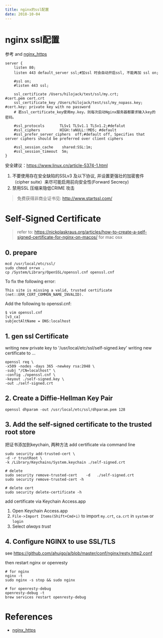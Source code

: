 ```yaml
---
title: nginx的ssl配置
date: 2018-10-04
---
```

# nginx ssl配置
参考[](/p/net/net-ssl) and [nginx_https]

	server {
		listen 80;
		listen 443 default_server ssl;#加ssl 时会自动开启ssl, 不能再加 ssl on;

		#ssl on;
		#listen 443 ssl;

		ssl_certificate /Users/hilojack/test/ssl/my.crt;			#cert.pem cert.crt
		ssl_certificate_key /Users/hilojack/test/ssl/my_nopass.key; #cert.key: private key with no password
		# 若ssl_certificate_key使用my.key，则每次启动Nginx服务器都要求输入key的密码。

		#ssl_protocols       TLSv1 TLSv1.1 TLSv1.2;#defalut
		#ssl_ciphers         HIGH:!aNULL:!MD5; #default
		#ssl_prefer_server_ciphers  off;#default off, Specifies that server ciphers should be preferred over client ciphers

		#ssl_session_cache    shared:SSL:1m;
		#ssl_session_timeout  5m;
	}


安全建议：https://www.linux.cn/article-5374-1.html
1. 不要使用存在安全缺陷的SSLv3 及以下协议, 并设置更强壮的加密套件（cipher suite）来尽可能启用前向安全性(Forward Secrecy)
2. 禁用SSL 压缩来隐低CRIME 攻击

> 免费获得非商业证书见: http://www.startssl.com/

# Self-Signed Certificate
> refer to: https://nickolaskraus.org/articles/how-to-create-a-self-signed-certificate-for-nginx-on-macos/
for mac osx

## 0. prepare
    mcd /usr/local/etc/ssl/
    sudo chmod o+rwx .
    cp /System/Library/OpenSSL/openssl.cnf openssl.cnf

To fix the following error:

    This site is missing a valid, trusted certificate (net::ERR_CERT_COMMON_NAME_INVALID).

Add the following to openssl.cnf:

    $ vim openssl.cnf
    [v3_ca]
    subjectAltName = DNS:localhost

## 1. gen ssl Certificate
writing new private key to '/usr/local/etc/ssl/self-signed.key'
writing new certificate to ...

    openssl req \
    -x509 -nodes -days 365 -newkey rsa:2048 \
    -subj "/CN=localhost" \
    -config ./openssl.cnf \
    -keyout ./self-signed.key \
    -out ./self-signed.crt

## 2. Create a Diffie-Hellman Key Pair
    openssl dhparam -out /usr/local/etc/ssl/dhparam.pem 128

## 3. Add the self-signed certificate to the trusted root store
把证书添加到keychain, 两种方法
add certificate via command line

    sudo security add-trusted-cert \
    -d -r trustRoot \
    -k /Library/Keychains/System.keychain ./self-signed.crt

    # delete
    sudo security remove-trusted-cert    -d   ./self-signed.crt
    sudo security remove-trusted-cert -h

    # delete cert
    sudo security delete-certificate -h

add certificate via Keychain Access.app
1. Open Keychain Access.app
2. `File->Import Items(Shift+Cmd+i)` to import `my.crt`, `ca.crt` in `system` or `login`
3. Select *always trust*



## 4. Configure NGINX to use SSL/TLS
see https://github.com/ahuigo/a/blob/master/conf/nginx/resty.http2.conf

then restart nginx or openresty

    # for nginx
    nginx -t
    sudo nginx -s stop && sudo nginx

    # for openresty-debug
    openresty-debug -t
    brew services restart openresty-debug

# References
- [nginx_https]

[nginx_https]: http://nginx.org/cn/docs/http/configuring_https_servers.html